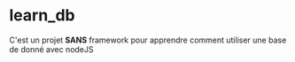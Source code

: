 # learn_db
C'est un projet **SANS** framework pour apprendre comment utiliser une base de donné avec nodeJS

